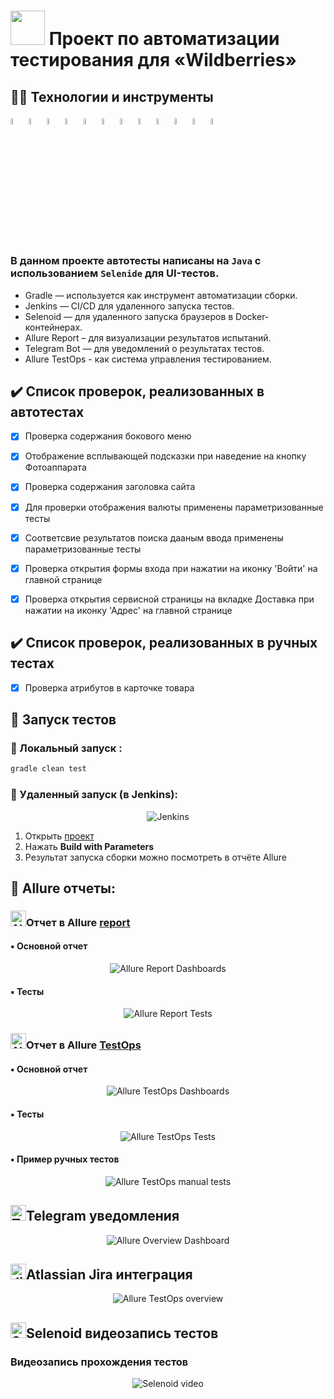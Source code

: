 
# <a href="https://www.wildberries.ru/"><img src="media/images/logo.png" width="55" height="55"/></a> Проект по автоматизации тестирования для «Wildberries»

## :technologist: Технологии и инструменты

<p  align="center">

<a href="https://www.jetbrains.com/idea/"><img width="5%" title="IntelliJ IDEA" src="media/logo/Idea.svg"></a>
<a href="https://www.java.com/"><img width="5%" title="Java" src="media/logo/Java.svg"></a>
<a href="https://selenoid.autotests.cloud/"><img width="5%" title="Selenoid" src="media/logo/Selenoid.svg"></a>
<a href="https://selenide.org/"><img width="5%" title="Selenide" src="media/logo/Selenide.svg"></a>
<a href="https://gradle.org/"><img width="5%" title="Gradle" src="media/logo/Gradle.svg"></a>
<a href="https://junit.org/junit5/"><img width="5%" title="Junit5" src="media/logo/Junit5.svg"></a>
<a href="https://github.com/"><img width="5%" title="GitHub" src="media/logo/GitHub.svg"></a>
<a href="https://allurereport.org/"><img width="5%" title="Allure Report" src="media/logo/Allure.svg"></a>
<a href="https://qameta.io/"><img width="5%" title="Allure TestOps" src="media/logo/Allure_TO.svg"></a>
<a href="https://www.jenkins.io/"><img width="5%" title="Jenkins" src="media/logo/Jenkins_logo.svg"></a>
<a href="https://www.atlassian.com/ru/software/jira"><img width="5%" title="Jira" src="media/logo/Jira.svg"></a>
<a href="https://web.telegram.org/"><img width="5%" title="Telegram" src="media/logo/Telegram.svg"></a>
</p>

### В данном проекте автотесты написаны на <code>Java</code> с использованием <code>Selenide</code> для UI-тестов.

- Gradle — используется как инструмент автоматизации сборки.
- Jenkins — CI/CD для удаленного запуска тестов.
- Selenoid — для удаленного запуска браузеров в Docker-контейнерах. 
- Allure Report – для визуализации результатов испытаний.
- Telegram Bot — для уведомлений о результатах тестов.
- Allure TestOps - как система управления тестированием.


## :heavy_check_mark: Список проверок, реализованных в автотестах

- [x] Проверка содержания бокового меню
- [x] Отображение всплывающей подсказки при наведение на кнопку Фотоаппарата
- [x] Проверка содержания заголовка сайта
- [x] Для проверки отображения валюты применены параметризованные тесты
- [x] Соответсвие результатов поиска дааным ввода применены параметризованные тесты
- [x] Проверка открытия формы входа при нажатии на иконку 'Войти' на главной странице
- [x] Проверка открытия сервисной страницы на вкладке Доставка при нажатии на иконку 'Адрес' на главной странице



## :heavy_check_mark: Список проверок, реализованных в ручных тестах

- [x] Проверка атрибутов в карточке товара


## :rocket: Запуск тестов

###  :rocket: Локальный запуск :
```bash
gradle clean test
```

###  :rocket: Удаленный запуск (в Jenkins):
<p align="center">
<img title="Jenkins" src="media/video/Jenkins.jpg">
</p>

1. Открыть <a target="_blank" href="https://jenkins.autotests.cloud/job/wildberries1/">проект</a>
2. Нажать **Build with Parameters**
3. Результат запуска сборки можно посмотреть в отчёте Allure

## :triangular_flag_on_post: Allure отчеты:

### <img src="media/logo/Allure.svg" width="25" height="25"  alt="Allure"/>Отчет в Allure</a> <a target="_blank" href="https://jenkins.autotests.cloud/job/wildberries1/allure/"> report</a>

#### :black_small_square: Основной отчет
<p align="center">
<img title="Allure Report Dashboards" src="media/video/othetAllure.jpg">
</p>

#### :black_small_square: Тесты
<p align="center">
<img title="Allure Report Tests" src="media/images/testForAllure.png">
</p>

### <img src="media/logo/Allure_TO.svg" width="25" height="25"  alt="Allure TestOps"/>Отчет в Allure</a> <a target="_blank" href="https://allure.autotests.cloud/project/3815/dashboards"> TestOps</a>

#### :black_small_square: Основной отчет
<p align="center">
<img title="Allure TestOps Dashboards" src="media/images/testOpsOrhet.png">
</p>

#### :black_small_square: Тесты
<p align="center">
<img title="Allure TestOps Tests" src="media/images/testsForTestOp.png">
</p>


#### :black_small_square: Пример ручных тестов
<p align="center">
  <img title="Allure TestOps manual tests" src="media/images/forManual.png">
</p>

## <img src="media/logo/Telegram.svg" width="25" height="25"  alt="Telegram"/>Telegram уведомления</a>

<p align="center">
<img title="Allure Overview Dashboard" src="media/images/telegram.png">
</p>

## <img src="media/logo/Jira.svg" width="25" height="25" alt="Jira"/>Atlassian Jira интеграция</a>
<p align="center">
  <img title="Allure TestOps overview" src="media/images/jira.png">
</p>

##  <img src="media/logo/Selenoid.svg" width="25" height="25" alt="Selenoid"/>Selenoid видеозапись тестов</a>
### Видеозапись прохождения тестов

<p align="center">

  <img title="Selenoid video" src="media/video/video.gif">

</p>
